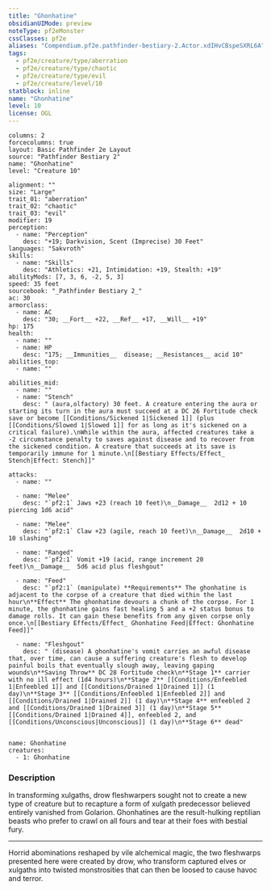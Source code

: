 ```yaml
---
title: "Ghonhatine"
obsidianUIMode: preview
noteType: pf2eMonster
cssClasses: pf2e
aliases: "Compendium.pf2e.pathfinder-bestiary-2.Actor.xdIHvCBspeSXRL6A" 
tags:
  - pf2e/creature/type/aberration
  - pf2e/creature/type/chaotic
  - pf2e/creature/type/evil
  - pf2e/creature/level/10
statblock: inline
name: "Ghonhatine"
level: 10
license: OGL
---
```


```statblock
columns: 2
forcecolumns: true
layout: Basic Pathfinder 2e Layout
source: "Pathfinder Bestiary 2"
name: "Ghonhatine"
level: "Creature 10"

alignment: ""
size: "Large"
trait_01: "aberration"
trait_02: "chaotic"
trait_03: "evil"
modifier: 19
perception:
  - name: "Perception"
    desc: "+19; Darkvision, Scent (Imprecise) 30 Feet"
languages: "Sakvroth"
skills:
  - name: "Skills"
    desc: "Athletics: +21, Intimidation: +19, Stealth: +19"
abilityMods: [7, 3, 6, -2, 5, 3]
speed: 35 feet
sourcebook: "_Pathfinder Bestiary 2_"
ac: 30
armorclass:
  - name: AC
    desc: "30; __Fort__ +22, __Ref__ +17, __Will__ +19"
hp: 175
health:
  - name: ""
  - name: HP
    desc: "175; __Immunities__  disease; __Resistances__ acid 10"
abilities_top:
  - name: ""

abilities_mid:
  - name: ""
  - name: "Stench"
    desc: " (aura,olfactory) 30 feet. A creature entering the aura or starting its turn in the aura must succeed at a DC 26 Fortitude check save or become [[Conditions/Sickened 1|Sickened 1]] (plus [[Conditions/Slowed 1|Slowed 1]] for as long as it's sickened on a critical failure).\nWhile within the aura, affected creatures take a -2 circumstance penalty to saves against disease and to recover from the sickened condition. A creature that succeeds at its save is temporarily immune for 1 minute.\n[[Bestiary Effects/Effect_ Stench|Effect: Stench]]"

attacks:
  - name: ""

  - name: "Melee"
    desc: "`pf2:1` Jaws +23 (reach 10 feet)\n__Damage__  2d12 + 10 piercing 1d6 acid"

  - name: "Melee"
    desc: "`pf2:1` Claw +23 (agile, reach 10 feet)\n__Damage__  2d10 + 10 slashing"

  - name: "Ranged"
    desc: "`pf2:1` Vomit +19 (acid, range increment 20 feet)\n__Damage__  5d6 acid plus fleshgout"

  - name: "Feed"
    desc: "`pf2:1` (manipulate) **Requirements** The ghonhatine is adjacent to the corpse of a creature that died within the last hour\n**Effect** The ghonhatine devours a chunk of the corpse. For 1 minute, the ghonhatine gains fast healing 5 and a +2 status bonus to damage rolls. It can gain these benefits from any given corpse only once.\n[[Bestiary Effects/Effect_ Ghonhatine Feed|Effect: Ghonhatine Feed]]"

  - name: "Fleshgout"
    desc: " (disease) A ghonhatine's vomit carries an awful disease that, over time, can cause a suffering creature's flesh to develop painful boils that eventually slough away, leaving gaping wounds\n**Saving Throw** DC 28 Fortitude check\n**Stage 1** carrier with no ill effect (1d4 hours)\n**Stage 2** [[Conditions/Enfeebled 1|Enfeebled 1]] and [[Conditions/Drained 1|Drained 1]] (1 day)\n**Stage 3** [[Conditions/Enfeebled 1|Enfeebled 2]] and [[Conditions/Drained 1|Drained 2]] (1 day)\n**Stage 4** enfeebled 2 and [[Conditions/Drained 1|Drained 3]] (1 day)\n**Stage 5** [[Conditions/Drained 1|Drained 4]], enfeebled 2, and [[Conditions/Unconscious|Unconscious]] (1 day)\n**Stage 6** dead"
 
```

```encounter-table
name: Ghonhatine
creatures:
  - 1: Ghonhatine
```


### Description
In transforming xulgaths, drow fleshwarpers sought not to create a new type of creature but to recapture a form of xulgath predecessor believed entirely vanished from Golarion. Ghonhatines are the result-hulking reptilian beasts who prefer to crawl on all fours and tear at their foes with bestial fury.

* * *

Horrid abominations reshaped by vile alchemical magic, the two fleshwarps presented here were created by drow, who transform captured elves or xulgaths into twisted monstrosities that can then be loosed to cause havoc and terror.
